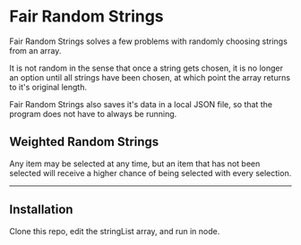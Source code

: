 # Fair Random Strings
Fair Random Strings solves a few problems with randomly choosing strings from an array.

It is not random in the sense that once a string gets chosen, it is no longer an option until all strings have been chosen, at which point the array returns to it's original length.

Fair Random Strings also saves it's data in a local JSON file, so that the program does not have to always be running.

## Weighted Random Strings
Any item may be selected at any time, but an item that has not been selected will receive a higher chance of being selected with every selection. 
___
## Installation
Clone this repo, edit the stringList array, and run in node.
